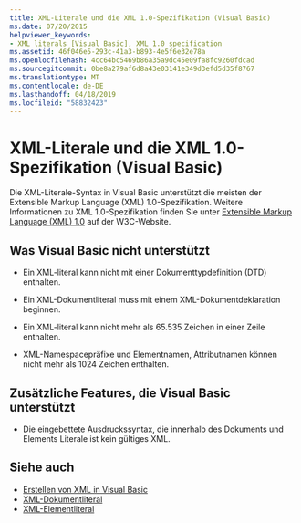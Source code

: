 ```yaml
---
title: XML-Literale und die XML 1.0-Spezifikation (Visual Basic)
ms.date: 07/20/2015
helpviewer_keywords:
- XML literals [Visual Basic], XML 1.0 specification
ms.assetid: 46f046e5-293c-41a3-b893-4e5f6e32e78a
ms.openlocfilehash: 4cc64bc5469b86a35a9dc45e09fa8fc9260fdcad
ms.sourcegitcommit: 0be8a279af6d8a43e03141e349d3efd5d35f8767
ms.translationtype: MT
ms.contentlocale: de-DE
ms.lasthandoff: 04/18/2019
ms.locfileid: "58832423"
---
```

# <a name="xml-literals-and-the-xml-10-specification-visual-basic"></a>XML-Literale und die XML 1.0-Spezifikation (Visual Basic)
Die XML-Literale-Syntax in Visual Basic unterstützt die meisten der Extensible Markup Language (XML) 1.0-Spezifikation. Weitere Informationen zu XML 1.0-Spezifikation finden Sie unter [Extensible Markup Language (XML) 1.0](https://www.w3.org/TR/xml) auf der W3C-Website.  
  
## <a name="what-visual-basic-does-not-support"></a>Was Visual Basic nicht unterstützt  
  
-   Ein XML-literal kann nicht mit einer Dokumenttypdefinition (DTD) enthalten.  
  
-   Ein XML-Dokumentliteral muss mit einem XML-Dokumentdeklaration beginnen.  
  
-   Ein XML-literal kann nicht mehr als 65.535 Zeichen in einer Zeile enthalten.  
  
-   XML-Namespacepräfixe und Elementnamen, Attributnamen können nicht mehr als 1024 Zeichen enthalten.  
  
## <a name="extra-features-that-visual-basic-supports"></a>Zusätzliche Features, die Visual Basic unterstützt  
  
-   Die eingebettete Ausdruckssyntax, die innerhalb des Dokuments und Elements Literale ist kein gültiges XML.  
  
## <a name="see-also"></a>Siehe auch

- [Erstellen von XML in Visual Basic](../../../../visual-basic/programming-guide/language-features/xml/creating-xml.md)
- [XML-Dokumentliteral](../../../../visual-basic/language-reference/xml-literals/xml-document-literal.md)
- [XML-Elementliteral](../../../../visual-basic/language-reference/xml-literals/xml-element-literal.md)
